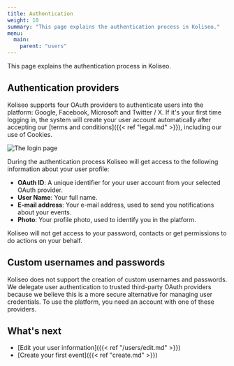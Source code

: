 ```yaml
---
title: Authentication
weight: 10
summary: "This page explains the authentication process in Koliseo."
menu:
  main:
    parent: "users"
---
```


This page explains the authentication process in Koliseo.

## Authentication providers

Koliseo supports four OAuth providers to authenticate users into the platform: Google, Facebook, Microsoft and Twitter / X. If it's your first time logging in, the system will create your user account automatically after accepting our [terms and conditions]({{< ref "legal.md" >}}), including our use of Cookies.

![The login page](/img/screenshots/users/login.avif)

During the authentication process Koliseo will get access to the following information about your user profile:

- **OAuth ID**: A unique identifier for your user account from your selected OAuth provider.
- **User Name**: Your full name.
- **E-mail address**: Your e-mail address, used to send you notifications about your events.
- **Photo**: Your profile photo, used to identify you in the platform.

Koliseo will not get access to your password, contacts or get permissions to do actions on your behalf.

## Custom usernames and passwords

Koliseo does not support the creation of custom usernames and passwords. We delegate user authentication to trusted third-party OAuth providers because we believe this is a more secure alternative for managing user credentials. To use the platform, you need an account with one of these providers.

## What's next

- [Edit your user information]({{< ref "/users/edit.md" >}})
- [Create your first event]({{< ref "create.md" >}})
